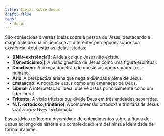 ```yaml
---
title: Ideias sobre Jesus
draft: false
tags:
  - Jesus
---
```


São conhecidas diversas ideias sobre a pessoa de Jesus, destacando a magnitude de sua influência e as diferentes percepções sobre sua existência. Aqui estão as ideias listadas:

- **[[Não-existência]]**: A ideia de que Jesus não existiu.
- **[[Gnosticismo]]**: A visão gnóstica de Jesus como uma figura espiritual.
- **Docetismo**: A crença docetista de que Jesus apenas parecia ser humano.
- **Ario**: A perspectiva ariana que nega a divindade plena de Jesus.
- **Emanação**: A noção de Jesus como uma emanação de Deus.
- **Liberal**: A interpretação liberal que vê Jesus principalmente como um líder moral.
- **Triteísta**: A visão triteísta que divide Deus em três entidades separadas.
- **N.T. (ortodoxo, trinitário)**: A compreensão ortodoxa e trinitária de Jesus conforme o Novo Testamento

Essas ideias refletem a diversidade de entendimentos sobre a figura de Jesus ao longo da história e a complexidade em definir sua identidade de forma unânime.
